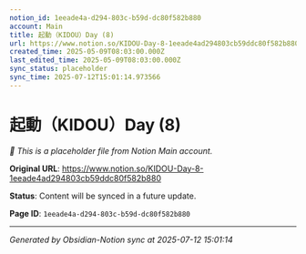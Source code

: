 ```yaml
---
notion_id: 1eeade4a-d294-803c-b59d-dc80f582b880
account: Main
title: 起動（KIDOU）Day (8)
url: https://www.notion.so/KIDOU-Day-8-1eeade4ad294803cb59ddc80f582b880
created_time: 2025-05-09T08:03:00.000Z
last_edited_time: 2025-05-09T08:03:00.000Z
sync_status: placeholder
sync_time: 2025-07-12T15:01:14.973566
---
```


# 起動（KIDOU）Day (8)

*🔄 This is a placeholder file from Notion Main account.*

**Original URL**: https://www.notion.so/KIDOU-Day-8-1eeade4ad294803cb59ddc80f582b880

**Status**: Content will be synced in a future update.

**Page ID**: `1eeade4a-d294-803c-b59d-dc80f582b880`

---

*Generated by Obsidian-Notion sync at 2025-07-12 15:01:14*
